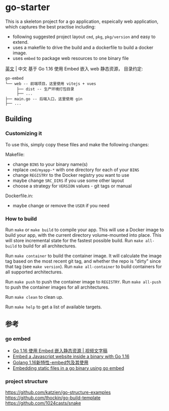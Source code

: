 # go-starter

This is a skeleton project for a go application, espeically web application, which captures the best practise including:

- following suggested project layout `cmd`, `pkg`, `pkg/version` and easy to extend.
- uses a makefile to drive the build and a dockerfile to build a docker image.
- uses `embed` to package web resources to one binary file

[英文](README.md) | 中文
基于 Go 1.16 使用 Embed 嵌入 web 静态资源， 目录约定:

```
go-embed
└── web -- 前端项目，这里使用 vitejs + vues
     ├── dist -- 生产环境打包目录
     ├── ...
├── main.go -- 后端入口，这里使用 gin
├── ...
```

## Building

### Customizing it

To use this, simply copy these files and make the following changes:

Makefile:
   - change `BINS` to your binary name(s)
   - replace `cmd/myapp-*` with one directory for each of your `BINS`
   - change `REGISTRY` to the Docker registry you want to use
   - maybe change `SRC_DIRS` if you use some other layout
   - choose a strategy for `VERSION` values - git tags or manual

Dockerfile.in:
   - maybe change or remove the `USER` if you need

### How to build

Run `make` or `make build` to compile your app.  This will use a Docker image
to build your app, with the current directory volume-mounted into place.  This
will store incremental state for the fastest possible build.  Run `make
all-build` to build for all architectures.

Run `make container` to build the container image.  It will calculate the image
tag based on the most recent git tag, and whether the repo is "dirty" since
that tag (see `make version`).  Run `make all-container` to build containers
for all supported architectures.

Run `make push` to push the container image to `REGISTRY`.  Run `make all-push`
to push the container images for all architectures.

Run `make clean` to clean up.

Run `make help` to get a list of available targets.


## 参考
### go embed
- [Go 1.16 使用 Embed 嵌入静态资源 | 视频文字稿](https://jishuin.proginn.com/p/763bfbd3aa2e)
- [Embed a Javascript website inside a binary with Go 1.16](https://blog.lawrencejones.dev/golang-embed)
- [Golang 1.16新特性-embed包及其使用](https://www.cnblogs.com/niuben/p/14461973.html)
- [Embedding static files in a go binary using go embed](https://harsimranmaan.medium.com/embedding-static-files-in-a-go-binary-using-go-embed-bac505f3cb9a)

### project structure
https://github.com/katzien/go-structure-examples
https://github.com/thockin/go-build-template
https://github.com/1024casts/snake
